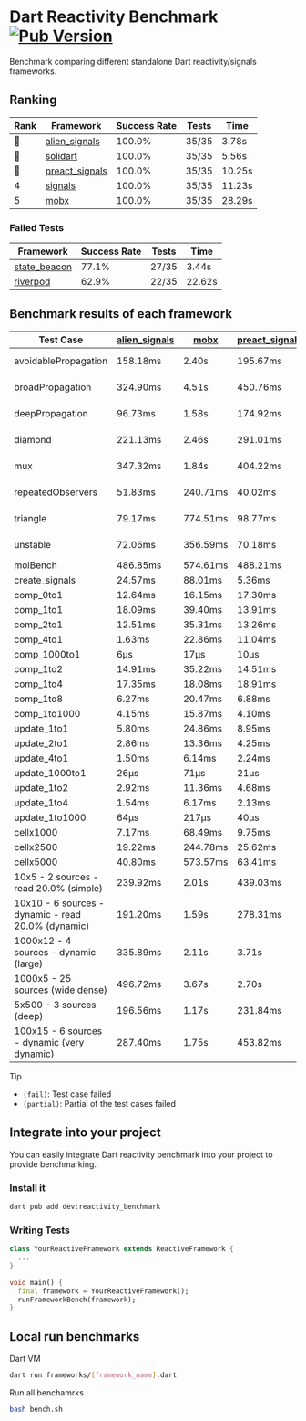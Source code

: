 # Dart Reactivity Benchmark [![Pub Version](https://img.shields.io/pub/v/reactivity_benchmark)](https://pub.dev/packages/reactivity_benchmark)

Benchmark comparing different standalone Dart reactivity/signals frameworks.

## Ranking

<!-- ranking start -->
| Rank | Framework | Success Rate | Tests | Time |
|------|-----------|--------------|-------|------|
| 🥇 | [alien_signals](https://github.com/medz/alien-signals-dart) | 100.0% | 35/35 | 3.78s |
| 🥈 | [solidart](https://github.com/nank1ro/solidart) | 100.0% | 35/35 | 5.56s |
| 🥉 | [preact_signals](https://pub.dev/packages/preact_signals) | 100.0% | 35/35 | 10.25s |
| 4 | [signals](https://github.com/rodydavis/signals.dart) | 100.0% | 35/35 | 11.23s |
| 5 | [mobx](https://github.com/mobxjs/mobx.dart) | 100.0% | 35/35 | 28.29s |

<!-- ranking end -->

### **Failed Tests**

<!-- fail start -->
| Framework | Success Rate | Tests | Time |
|-----------|--------------|-------|------|
| [state_beacon](https://github.com/jinyus/dart_beacon) | 77.1% | 27/35 | 3.44s |
| [riverpod](https://github.com/rrousselGit/riverpod) | 62.9% | 22/35 | 22.62s |

<!-- fail end -->

## Benchmark results of each framework

<!-- test-case start -->
| Test Case | [alien_signals](https://github.com/medz/alien-signals-dart) | [mobx](https://github.com/mobxjs/mobx.dart) | [preact_signals](https://pub.dev/packages/preact_signals) | [riverpod](https://github.com/rrousselGit/riverpod) | [signals](https://github.com/rodydavis/signals.dart) | [solidart](https://github.com/nank1ro/solidart) | [state_beacon](https://github.com/jinyus/dart_beacon) |
|---|---|---|---|---|---|---|---|
| avoidablePropagation | 158.18ms | 2.40s | 195.67ms | 1.41s | 213.40ms | 304.46ms | 166.85ms (fail) |
| broadPropagation | 324.90ms | 4.51s | 450.76ms | 80.61ms (fail) | 453.26ms | 525.16ms | 6.61ms (fail) |
| deepPropagation | 96.73ms | 1.58s | 174.92ms | 1.88s (fail) | 172.93ms | 170.40ms | 147.49ms (fail) |
| diamond | 221.13ms | 2.46s | 291.01ms | 2.52s (fail) | 281.96ms | 360.01ms | 190.79ms (fail) |
| mux | 347.32ms | 1.84s | 404.22ms | 578.72ms (fail) | 405.74ms | 457.38ms | 196.62ms (fail) |
| repeatedObservers | 51.83ms | 240.71ms | 40.02ms | 362.55ms (fail) | 44.40ms | 87.22ms | 55.05ms (fail) |
| triangle | 79.17ms | 774.51ms | 98.77ms | 923.29ms (fail) | 102.91ms | 117.94ms | 77.47ms (fail) |
| unstable | 72.06ms | 356.59ms | 70.18ms | 592.66ms (fail) | 79.78ms | 103.10ms | 336.34ms (fail) |
| molBench | 486.85ms | 574.61ms | 488.21ms | 13.11ms | 485.70ms | 505.13ms | 920μs |
| create_signals | 24.57ms | 88.01ms | 5.36ms | 24.07ms | 25.14ms | 51.61ms | 60.37ms |
| comp_0to1 | 12.64ms | 16.15ms | 17.30ms | 14.01ms | 11.34ms | 29.88ms | 53.04ms |
| comp_1to1 | 18.09ms | 39.40ms | 13.91ms | 21.47ms | 21.01ms | 33.97ms | 55.67ms |
| comp_2to1 | 12.51ms | 35.31ms | 13.26ms | 24.34ms | 14.68ms | 21.22ms | 36.06ms |
| comp_4to1 | 1.63ms | 22.86ms | 11.04ms | 6.02ms | 2.02ms | 14.68ms | 16.17ms |
| comp_1000to1 | 6μs | 17μs | 10μs | 3μs | 5μs | 16μs | 42μs |
| comp_1to2 | 14.91ms | 35.22ms | 14.51ms | 12.10ms | 18.46ms | 28.10ms | 45.47ms |
| comp_1to4 | 17.35ms | 18.08ms | 18.91ms | 23.29ms | 9.43ms | 28.89ms | 44.01ms |
| comp_1to8 | 6.27ms | 20.47ms | 6.88ms | 5.19ms | 6.30ms | 30.90ms | 42.83ms |
| comp_1to1000 | 4.15ms | 15.87ms | 4.10ms | 4.26ms | 4.21ms | 16.11ms | 38.74ms |
| update_1to1 | 5.80ms | 24.86ms | 8.95ms | 85.31ms | 8.96ms | 15.59ms | 5.64ms |
| update_2to1 | 2.86ms | 13.36ms | 4.25ms | 43.08ms | 4.47ms | 7.66ms | 2.83ms |
| update_4to1 | 1.50ms | 6.14ms | 2.24ms | 20.58ms | 2.26ms | 3.83ms | 1.41ms |
| update_1000to1 | 26μs | 71μs | 21μs | 186μs | 22μs | 37μs | 14μs |
| update_1to2 | 2.92ms | 11.36ms | 4.68ms | 41.86ms | 4.50ms | 7.67ms | 2.88ms |
| update_1to4 | 1.54ms | 6.17ms | 2.13ms | 21.13ms | 2.25ms | 3.85ms | 1.41ms |
| update_1to1000 | 64μs | 217μs | 40μs | 128μs | 70μs | 168μs | 390μs |
| cellx1000 | 7.17ms | 68.49ms | 9.75ms | N/A | 9.51ms | 11.29ms | 5.13ms |
| cellx2500 | 19.22ms | 244.78ms | 25.62ms | N/A | 30.96ms | 30.88ms | 21.64ms |
| cellx5000 | 40.80ms | 573.57ms | 63.41ms | N/A | 59.36ms | 154.65ms | 66.66ms |
| 10x5 - 2 sources - read 20.0% (simple) | 239.92ms | 2.01s | 439.03ms | 2.30s | 518.33ms | 360.80ms | 248.44ms |
| 10x10 - 6 sources - dynamic - read 20.0% (dynamic) | 191.20ms | 1.59s | 278.31ms | 1.50s (partial) | 281.43ms | 246.85ms | 198.50ms |
| 1000x12 - 4 sources - dynamic (large) | 335.89ms | 2.11s | 3.71s | 2.49s (partial) | 3.75s | 461.96ms | 343.34ms |
| 1000x5 - 25 sources (wide dense) | 496.72ms | 3.67s | 2.70s | 4.38s | 3.51s | 717.91ms | 507.53ms |
| 5x500 - 3 sources (deep) | 196.56ms | 1.17s | 231.84ms | 1.46s | 223.85ms | 267.22ms | 205.08ms |
| 100x15 - 6 sources - dynamic (very dynamic) | 287.40ms | 1.75s | 453.82ms | 1.78s (partial) | 474.43ms | 384.01ms | 259.50ms |

<!-- test-case end -->

> [!TIP]
> - `(fail)`: Test case failed
> - `(partial)`: Partial of the test cases failed

## Integrate into your project

You can easily integrate Dart reactivity benchmark into your project to provide benchmarking.

### Install it

```bash
dart pub add dev:reactivity_benchmark
```

### Writing Tests

```dart
class YourReactiveFramework extends ReactiveFramework {
  ...
}

void main() {
  final framework = YourReactiveFramework();
  runFrameworkBench(framework);
}
```

## Local run benchmarks

Dart VM
```bash
dart run frameworks/[framework_name].dart
```

Run all benchamrks
```bash
bash bench.sh
```
